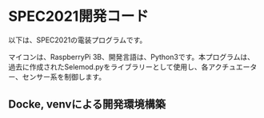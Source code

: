 # SPEC2021開発コード

以下は、SPEC2021の電装プログラムです。

マイコンは、RaspberryPi 3B、開発言語は、Python3です。本プログラムは、過去に作成されたSelemod.pyをライブラリーとして使用し、各アクチュエーター、センサー系を制御します。


## Docke, venvによる開発環境構築
